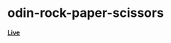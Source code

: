 # odin-rock-paper-scissors

<a href ="https://mohamed200111.github.io/odin-rock-paper-scissors/"> <strong> Live </strong> </a>
